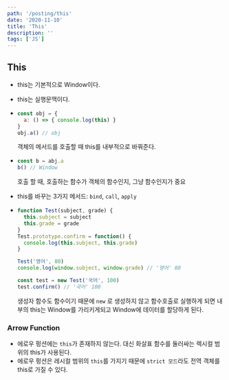 ```yaml
---
path: '/posting/this'
date: '2020-11-10'
title: 'This'
description: ''
tags: ['JS']
---
```


## This

- this는 기본적으로 Window이다.

- this는 실행문맥이다.

- ```javascript
  const obj = {
    a: () => { console.log(this) }
  }
  obj.a() // obj
  ```

  객체의 메서드를 호출할 때 this를 내부적으로 바꿔준다.

- ```javascript
  const b = abj.a
  b() // Window
  ```

  호출 할 때, 호출하는 함수가 객체의 함수인지, 그냥 함수인지가 중요

- this를 바꾸는 3가지 메서드:  `bind`, `call`, `apply`

- ```javascript
  function Test(subject, grade) {
    this.subject = subject
    this.grade = grade
  }
  Test.prototype.confirm = function() {
    console.log(this.subject, this.grade)
  }

  Test('영어', 80)
  console.log(window.subject, window.grade) // '영어' 80

  const test = new Test('국어', 100)
  test.confirm() // '국어' 100
  ```

  생성자 함수도 함수이기 때문에 `new` 로 생성하지 않고 함수호출로 실행하게 되면 내부의 this는 Window를 가리키게되고 Window에 데이터를 할당하게 된다.

### Arrow Function

- 에로우 펑션에는 `this`가 존재하지 않는다. 대신 화살표 함수를 둘러싸는 렉시컬 범위의 this가 사용된다.
- 에로우 펑션은 레시컬 범위의 `this`를 가지기 때문에 `strict 모드`라도 전역 객체를 this로 가질 수 있다.

